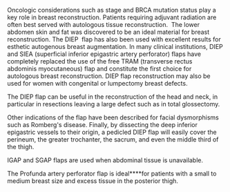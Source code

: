 Oncologic considerations such as stage and BRCA mutation status play a key role in breast reconstruction. Patients requiring adjuvant radiation are often best served with autologous tissue reconstruction.  The lower abdomen skin and fat was discovered to be an ideal material for breast reconstruction. The DIEP  flap has also been used with excellent results for esthetic autogenous breast augmentation. In many clinical institutions, DIEP and SIEA (superficial inferior epigastric artery perforator) flaps have completely replaced the use of the free TRAM (transverse rectus abdominis myocutaneous) flap and constitute the first choice for autologous breast reconstruction. DIEP flap reconstruction may also be used for women with congenital or lumpectomy breast defects.

The DIEP flap can be useful in the reconstruction of the head and neck, in particular in resections leaving a large defect such as in total glossectomy.

Other indications of the flap have been described for facial dysmorphisms such as Romberg's disease. Finally, by dissecting the deep inferior epigastric vessels to their origin, a pedicled DIEP flap will easily cover the perineum, the greater trochanter, the sacrum, and even the middle third of the thigh.

IGAP and SGAP flaps are used when abdominal tissue is unavailable.

The Profunda artery perforator flap is ideal****for patients with a small to medium breast size and excess tissue in the posterior thigh.